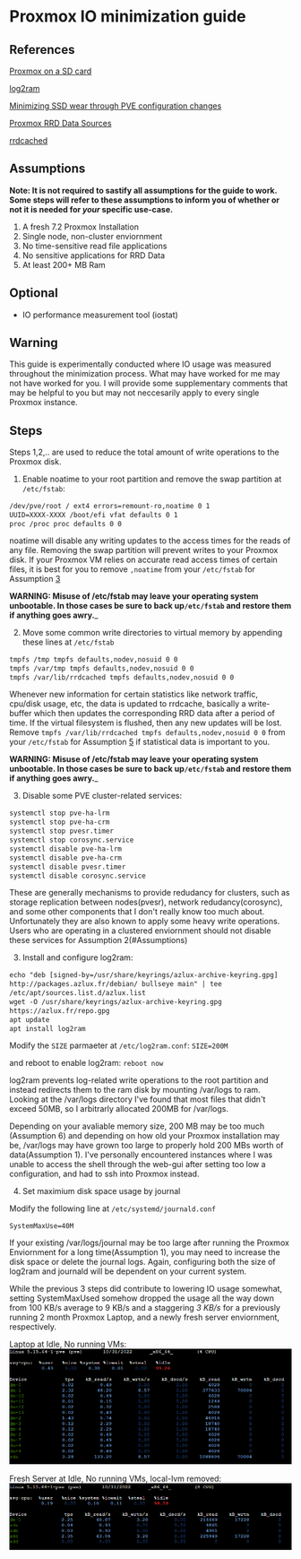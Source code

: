 
# Proxmox IO minimization guide

## References
[Proxmox on a SD card](https://github.com/iacsvrn/ru_proxmox/blob/master/proxmox-on-flash-drive.md)

[log2ram](https://github.com/azlux/log2ram)

[Minimizing SSD wear through PVE configuration changes](https://forum.proxmox.com/threads/minimizing-ssd-wear-through-pve-configuration-changes.89104/)

[Proxmox RRD Data Sources](https://forum.proxmox.com/threads/list-of-rrd-graph-datasource-ds.106667/)

[rrdcached](https://oss.oetiker.ch/rrdtool/doc/rrdcached.en.html)

## Assumptions
__Note:  It is not required to sastify all assumptions for the guide to work. Some steps will refer to these assumptions to inform you of whether or not it is needed for _your_ specific use-case.__
1. A fresh 7.2 Proxmox Installation
2. Single node, non-cluster enviornment
3. No time-sensitive read file applications
5. No sensitive applications for RRD Data
6. At least 200+ MB Ram

## Optional

* IO performance measurement tool (iostat)

## Warning
This guide is experimentally conducted where IO usage was measured throughout the minimization process. What may have worked for me may not have worked for you. I will provide some supplementary comments that may be helpful to you but may not neccesarily apply to every single Proxmox instance. 

## Steps

Steps 1,2,.. are used to reduce the total amount of write operations to the Proxmox disk.

1) Enable noatime to your root partition and remove the swap partition at `/etc/fstab`:
```
/dev/pve/root / ext4 errors=remount-ro,noatime 0 1
UUID=XXXX-XXXX /boot/efi vfat defaults 0 1
proc /proc proc defaults 0 0
```
noatime will disable any writing updates to the access times for the reads of any file.
Removing the swap partition will prevent writes to your Proxmox disk.
If your Proxmox VM relies on accurate read access times of certain files, it is best for you to remove `,noatime` from your `/etc/fstab` for Assumption [3](#Assumptions)

__WARNING: Misuse of /etc/fstab may leave your operating system unbootable. In those cases be sure to back up`/etc/fstab` and restore them if anything goes awry.___

2) Move some common write directories to virtual memory by appending these lines at `/etc/fstab`
```
tmpfs /tmp tmpfs defaults,nodev,nosuid 0 0
tmpfs /var/tmp tmpfs defaults,nodev,nosuid 0 0
tmpfs /var/lib/rrdcached tmpfs defaults,nodev,nosuid 0 0
```
Whenever new information for certain statistics like network traffic, cpu/disk usage, etc, the data is updated to rrdcache, basically a write-buffer which then updates the corresponding RRD data after a period of time. If the virtual filesystem is flushed, then any new updates will be lost. Remove `tmpfs /var/lib/rrdcached tmpfs defaults,nodev,nosuid 0 0` from your `/etc/fstab` for Assumption [5](#Assumptions) if statistical data is important to you.

__WARNING: Misuse of /etc/fstab may leave your operating system unbootable. In those cases be sure to back up`/etc/fstab` and restore them if anything goes awry.___

3) Disable some PVE cluster-related services:

```
systemctl stop pve-ha-lrm
systemctl stop pve-ha-crm
systemctl stop pvesr.timer
systemctl stop corosync.service
systemctl disable pve-ha-lrm
systemctl disable pve-ha-crm
systemctl disable pvesr.timer
systemctl disable corosync.service
```

These are generally mechanisms to provide redudancy for clusters, such as storage replication between nodes(pvesr), network redudancy(corosync), and some other components that I don't really know too much about. Unfortunately they are also known to apply some heavy write operations. Users who are operating in a clustered enviornment should not disable these services for Assumption 2(#Assumptions)

3) Install and configure log2ram:
```
echo "deb [signed-by=/usr/share/keyrings/azlux-archive-keyring.gpg] http://packages.azlux.fr/debian/ bullseye main" | tee /etc/apt/sources.list.d/azlux.list
wget -O /usr/share/keyrings/azlux-archive-keyring.gpg  https://azlux.fr/repo.gpg
apt update
apt install log2ram
```
Modify the `SIZE` parmaeter at `/etc/log2ram.conf`:
`SIZE=200M`

and reboot to enable log2ram:
`reboot now`

log2ram prevents log-related write operations to the root partition and instead redirects them to the ram disk by mounting /var/logs to ram. Looking at the /var/logs directory I've found that most files that didn't exceed 50MB, so I arbitrarly allocated 200MB for /var/logs.

Depending on your avaliable memory size, 200 MB may be too much (Assumption 6) and depending on how old your Proxmox installation may be, /var/logs may have grown too large to properly hold 200 MBs worth of data(Assumption 1). I've personally encountered instances where I was unable to access the shell through the web-gui after setting too low a configuration, and had to ssh into Proxmox instead.

4) Set maximium disk space usage by journal

Modify the following line at `/etc/systemd/journald.conf`
```
SystemMaxUse=40M
```
If your existing /var/logs/journal may be too large after running the Proxmox Enviornment for a long time(Assumption 1), you may need to increase the disk space or delete the journal logs. Again, configuring both the size of log2ram and journald will be dependent on your current system.

While the previous 3 steps did contribute to lowering IO usage somewhat, setting SystemMaxUsed somehow dropped the usage all the way down from 100 KB/s average to 9 KB/s and a staggering _3 KB/s_ for a previously running 2 month Proxmox Laptop, and a newly fresh server enviornment, respectively.

Laptop at Idle, No running VMs:
![Laptop](https://github.com/cnshing/proxmox-io-min/blob/main/laptop.PNG)


Fresh Server at Idle, No running VMs, local-lvm removed:
![Server](https://github.com/cnshing/proxmox-io-min/blob/main/server.PNG)








